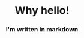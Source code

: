 <script lang="ts">
    import Header from "../../components/Header.svelte";
</script>

<Header />

# Why hello!

### I'm written in markdown

